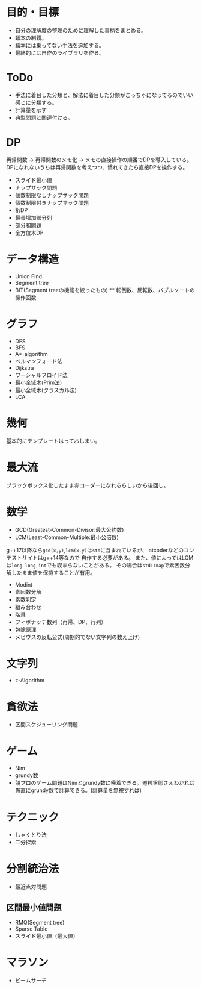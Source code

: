 # 目的・目標
* 自分の理解度の整理のために理解した事柄をまとめる。
* 蟻本の制覇。
* 蟻本には乗ってない手法を追加する。
* 最終的には自作のライブラリを作る。
# ToDo
* 手法に着目した分類と、解法に着目した分類がごっちゃになってるのでいい感じに分類する。
* 計算量を示す
* 典型問題と関連付ける。
# DP
再帰関数 -> 再帰関数のメモ化 -> メモの直接操作の順番でDPを導入している。
DPになれないうちは再帰関数を考えつつ、慣れてきたら直接DPを操作する。
* スライド最小値
* ナップサック問題
* 個数制限なしナップサック問題
* 個数制限付きナップサック問題
* 桁DP
* 最長増加部分列
* 部分和問題
* 全方位木DP
# データ構造
* Union Find
* Segment tree
* BIT(Segment treeの機能を絞ったもの)
** 転倒数、反転数、バブルソートの操作回数
# グラフ
* DFS
* BFS
* A*-algorithm
* ベルマンフォード法
* Dijkstra
* ワーシャルフロイド法
* 最小全域木(Prim法)
* 最小全域木(クラスカル法)
* LCA

# 幾何
基本的にテンプレートはっておしまい。
# 最大流
ブラックボックス化したまま赤コーダーになれるらしいから後回し。
# 数学
* GCD(Greatest-Common-Divisor:最大公約数)
* LCM(Least-Common-Multiple:最小公倍数)

g++17以降なら`gcd(x,y)`,`lcm(x,y)`は`std`に含まれているが、
atcoderなどのコンテストサイトはg++14等なので
自作する必要がある。
また、値によってはLCMは`long long int`でも収まらないことがある。
その場合は`std::map`で素因数分解したまま値を保持することが有用。
* Modint
* 素因数分解
* 素数判定
* 組み合わせ
* 階乗
* フィボナッチ数列（再帰、DP、行列）
* 包除原理
* メビウスの反転公式(周期的でない文字列の数え上げ)
# 文字列
* z-Algorithm
# 貪欲法
* 区間スケジューリング問題
# ゲーム
* Nim
* grundy数
* 競プロのゲーム問題はNimとgrundy数に帰着できる。遷移状態さえわかれば愚直にgrundy数で計算できる。(計算量を無視すれば)
# テクニック
* しゃくとり法
* 二分探索
# 分割統治法
* 最近点対問題
## 区間最小値問題
* RMQ(Segment tree)
* Sparse Table
* スライド最小値（最大値）
# マラソン
* ビームサーチ